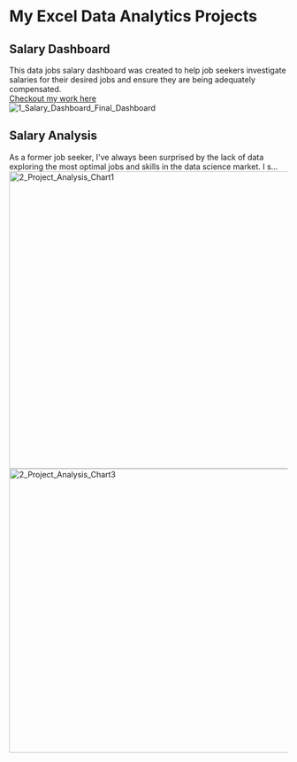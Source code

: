 # My Excel Data Analytics Projects


## Salary Dashboard  
This data jobs salary dashboard was created to help job seekers investigate salaries for their desired jobs and ensure they are being adequately compensated.  
[Checkout my work here](Project_1-Dashboard)  
![1_Salary_Dashboard_Final_Dashboard](https://github.com/user-attachments/assets/f06f08c1-0ff7-45f3-a585-bbbece642d6c)

## Salary Analysis  
As a former job seeker, I've always been surprised by the lack of data exploring the most optimal jobs and skills in the data science market. I s...  
<img width="874" height="537" alt="2_Project_Analysis_Chart1" src="https://github.com/user-attachments/assets/806ca34d-cac4-4c55-ac30-5403579e12cd" />
<img width="759" height="513" alt="2_Project_Analysis_Chart3" src="https://github.com/user-attachments/assets/dbe39a4b-d1be-4c2c-b93a-9596ab11ade0" />
